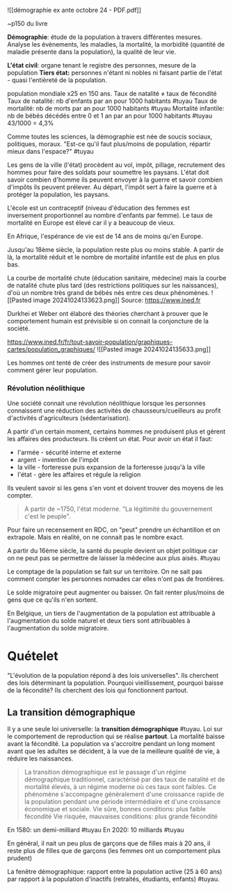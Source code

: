 ![[démographie ex ante octobre 24 - PDF.pdf]]

~p150 du livre

**Démographie**: étude de la population à travers différentes mesures. Analyse les évènements, les maladies, la mortalité, la morbidité (quantité de maladie présente dans la population), la qualité de leur vie.

**L'état civil**: organe tenant le registre des personnes, mesure de la population
**Tiers état:** personnes n'étant ni nobles ni faisant partie de l'état - quasi l'entièreté de la population.

population mondiale x25 en 150 ans.
Taux de natalité $\neq$ taux de fécondité
Taux de natalité: nb d'enfants par an pour 1000 habitants #tuyau
Taux de mortalité: nb de morts par an pour 1000 habitants #tuyau
Mortalité infantile: nb de bébés décédés entre 0 et 1 an par an pour 1000 habitants #tuyau
43/1000 = 4,3%

Comme toutes les sciences, la démographie est née de soucis sociaux, politiques, moraux.
"Est-ce qu'il faut plus/moins de population, répartir mieux dans l'espace?" #tuyau

Les gens de la ville (l'état) procèdent au vol, impôt, pillage, recrutement des hommes pour faire des soldats pour soumettre les paysans.
L'état doit savoir combien d'homme ils peuvent envoyer à la guerre et savoir combien d'impôts ils peuvent prélever. Au départ, l'impôt sert à faire la guerre et à protéger la population, les paysans.

L'école est un contraceptif (niveau d'éducation des femmes est inversement proportionnel au nombre d'enfants par femme).
Le taux de mortalité en Europe est élevé car il y a beaucoup de vieux.

En Afrique, l'espérance de vie est de 14 ans de moins qu'en Europe.

Jusqu'au 18ème siècle, la population reste plus ou moins stable.
A partir de là, la mortalité réduit et le nombre de mortalité infantile est de plus en plus bas.

La courbe de mortalité chute (éducation sanitaire, médecine) mais la courbe de natalité chute plus tard (des restrictions politiques sur les naissances), d'où un nombre très grand de bébés nés entre ces deux phénomènes.
![[Pasted image 20241024133623.png]]
Source: https://www.ined.fr

Durkhei et Weber ont élaboré des théories cherchant à prouver que le comportement humain est prévisible si on connait la conjoncture de la société.

https://www.ined.fr/fr/tout-savoir-population/graphiques-cartes/population_graphiques/
![[Pasted image 20241024135633.png]]

Les hommes ont tenté de créer des instruments de mesure pour savoir comment gérer leur population. 

### Révolution néolithique
Une société connait une révolution néolithique lorsque les personnes connaissent une réduction des activités de chausseurs/cueilleurs au profit d'activités d'agriculteurs (sédentarisation).

A partir d'un certain moment, certains hommes ne produisent plus et gèrent les affaires des producteurs. Ils créent un état.
Pour avoir un état il faut:
- l'armée - sécurité interne et externe
- argent - invention de l'impôt
- la ville - forteresse puis expansion de la forteresse jusqu'à la ville
- l'état - gère les affaires et régule la religion

Ils veulent savoir si les gens s'en vont et doivent trouver des moyens de les compter.
> A partir de ~1750, l'état moderne. "La légitimité du gouvernement c'est le peuple".

Pour faire un recensement en RDC, on "peut" prendre un échantillon et on extrapole. Mais en réalité, on ne connait pas le nombre exact.

A partir du 16ème siècle, la santé du peuple devient un objet politique car on ne peut pas se permettre de laisser la médecine aux plus aisés. #tuyau

Le comptage de la population se fait sur un territoire. On ne sait pas comment compter les personnes nomades car elles n'ont pas de frontières.

Le solde migratoire peut augmenter ou baisser. On fait renter plus/moins de gens que ce qu'ils n'en sortent.

En Belgique, un tiers de l'augmentation de la population est attribuable à l'augmentation du solde naturel et deux tiers sont attribuables à l'augmentation du solde migratoire.

# Quételet
"L'évolution de la population répond à des lois universelles". Ils cherchent des lois déterminant la population. Pourquoi vieillissement, pourquoi baisse de la fécondité? 
Ils cherchent des lois qui fonctionnent partout.

## La transition démographique
Il y a une seule loi universelle: la **transition démographique** #tuyau. 
Loi sur le comportement de reproduction qui se réalise **partout**. 
La mortalité baisse avant la fécondité. La population va s'accroitre pendant un long moment avant que les adultes se décident, à la vue de la meilleure qualité de vie, à réduire les naissances.

>La transition démographique est le passage d'un régime démographique traditionnel, caractérisé par des taux de natalité et de mortalité élevés, à un régime moderne où ces taux sont faibles. Ce phénomène s'accompagne généralement d'une croissance rapide de la population pendant une période intermédiaire et d'une croissance économique et sociale.
>Vie sûre, bonnes conditions:  plus faible fécondité
>Vie risquée, mauvaises conditions: plus grande fécondité

En 1580: un demi-milliard #tuyau
En 2020: 10 milliards #tuyau

En général, il nait un peu plus de garçons que de filles mais à 20 ans, il reste plus de filles que de garçons (les femmes ont un comportement plus prudent)

La fenêtre démographique: rapport entre la population active (25 à 60 ans) par rapport à la population d'inactifs (retraités, étudiants, enfants) #tuyau. 

